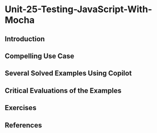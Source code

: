 #  Unit-25-Testing-JavaScript-With-Mocha
## Introduction
## Compelling Use Case
## Several Solved Examples Using Copilot
## Critical Evaluations of the Examples
## Exercises
## References
